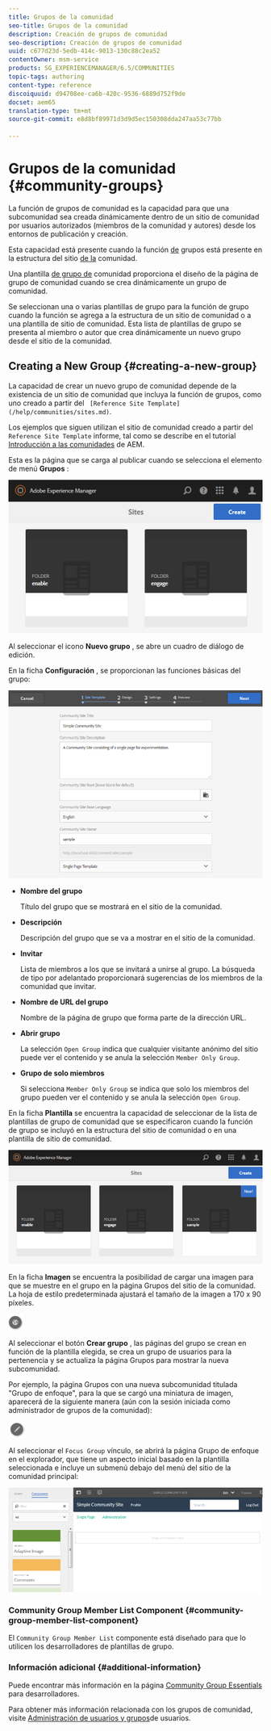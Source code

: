 ```yaml
---
title: Grupos de la comunidad
seo-title: Grupos de la comunidad
description: Creación de grupos de comunidad
seo-description: Creación de grupos de comunidad
uuid: c677d23d-5edb-414c-9013-130c88c2ea52
contentOwner: msm-service
products: SG_EXPERIENCEMANAGER/6.5/COMMUNITIES
topic-tags: authoring
content-type: reference
discoiquuid: d94708ee-ca6b-420c-9536-6889d752f9de
docset: aem65
translation-type: tm+mt
source-git-commit: e8d8bf89971d3d9d5ec150308dda247aa53c77bb

---
```



# Grupos de la comunidad {#community-groups}

La función de grupos de comunidad es la capacidad para que una subcomunidad sea creada dinámicamente dentro de un sitio de comunidad por usuarios autorizados (miembros de la comunidad y autores) desde los entornos de publicación y creación.

Esta capacidad está presente cuando la función [de](/help/communities/functions.md#groups-function) grupos está presente en la estructura del sitio [de la](/help/communities/sites-console.md) comunidad.

Una plantilla [de grupo de](/help/communities/tools-groups.md) comunidad proporciona el diseño de la página de grupo de comunidad cuando se crea dinámicamente un grupo de comunidad.

Se seleccionan una o varias plantillas de grupo para la función de grupo cuando la función se agrega a la estructura de un sitio de comunidad o a una plantilla de sitio de comunidad. Esta lista de plantillas de grupo se presenta al miembro o autor que crea dinámicamente un nuevo grupo desde el sitio de la comunidad.

## Creating a New Group {#creating-a-new-group}

La capacidad de crear un nuevo grupo de comunidad depende de la existencia de un sitio de comunidad que incluya la función de grupos, como uno creado a partir del ` [Reference Site Template](/help/communities/sites.md)`.

Los ejemplos que siguen utilizan el sitio de comunidad creado a partir del `Reference Site Template` informe, tal como se describe en el tutorial [Introducción a las comunidades](/help/communities/getting-started.md) de AEM.

Esta es la página que se carga al publicar cuando se selecciona el elemento de menú **Grupos** :

![chlimage_1-85](assets/chlimage_1-85.png)

Al seleccionar el icono **Nuevo grupo** , se abre un cuadro de diálogo de edición.

En la ficha **Configuración** , se proporcionan las funciones básicas del grupo:

![chlimage_1-86](assets/chlimage_1-86.png)

* **Nombre del grupo**

   Título del grupo que se mostrará en el sitio de la comunidad.

* **Descripción**

   Descripción del grupo que se va a mostrar en el sitio de la comunidad.

* **Invitar**

   Lista de miembros a los que se invitará a unirse al grupo. La búsqueda de tipo por adelantado proporcionará sugerencias de los miembros de la comunidad que invitar.

* **Nombre de URL del grupo**

   Nombre de la página de grupo que forma parte de la dirección URL.

* **Abrir grupo**

   La selección `Open Group` indica que cualquier visitante anónimo del sitio puede ver el contenido y se anula la selección `Member Only Group`.

* **Grupo de solo miembros**

   Si selecciona `Member Only Group` se indica que solo los miembros del grupo pueden ver el contenido y se anula la selección `Open Group`.

En la ficha **Plantilla** se encuentra la capacidad de seleccionar de la lista de plantillas de grupo de comunidad que se especificaron cuando la función de grupo se incluyó en la estructura del sitio de comunidad o en una plantilla de sitio de comunidad.

![chlimage_1-87](assets/chlimage_1-87.png)

En la ficha **Imagen** se encuentra la posibilidad de cargar una imagen para que se muestre en el grupo en la página Grupos del sitio de la comunidad. La hoja de estilo predeterminada ajustará el tamaño de la imagen a 170 x 90 píxeles.

![chlimage_1-88](assets/chlimage_1-88.png)

Al seleccionar el botón **Crear grupo** , las páginas del grupo se crean en función de la plantilla elegida, se crea un grupo de usuarios para la pertenencia y se actualiza la página Grupos para mostrar la nueva subcomunidad.

Por ejemplo, la página Grupos con una nueva subcomunidad titulada &quot;Grupo de enfoque&quot;, para la que se cargó una miniatura de imagen, aparecerá de la siguiente manera (aún con la sesión iniciada como administrador de grupos de la comunidad):

![chlimage_1-89](assets/chlimage_1-89.png)

Al seleccionar el `Focus Group` vínculo, se abrirá la página Grupo de enfoque en el explorador, que tiene un aspecto inicial basado en la plantilla seleccionada e incluye un submenú debajo del menú del sitio de la comunidad principal:

![chlimage_1-90](assets/chlimage_1-90.png)

### Community Group Member List Component {#community-group-member-list-component}

El `Community Group Member List` componente está diseñado para que lo utilicen los desarrolladores de plantillas de grupo.

### Información adicional {#additional-information}

Puede encontrar más información en la página [Community Group Essentials](/help/communities/essentials-groups.md) para desarrolladores.

Para obtener más información relacionada con los grupos de comunidad, visite [Administración de usuarios y grupos](/help/communities/users.md)de usuarios.
